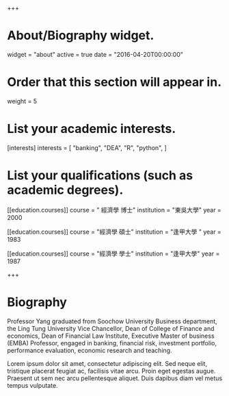 +++
# About/Biography widget.
widget = "about"
active = true
date = "2016-04-20T00:00:00"

# Order that this section will appear in.
weight = 5

# List your academic interests.
[interests]
  interests = [
    "banking",
    "DEA",
    "R",
    "python",
  ]

# List your qualifications (such as academic degrees).
[[education.courses]]
  course = " 經濟學 博士"
  institution = "東吳大學"
  year = 2000

[[education.courses]]
  course = "經濟學 碩士"
  institution = "逢甲大學 "
  year = 1983

[[education.courses]]
  course = "經濟學 學士"
  institution = "逢甲大學"
  year = 1987
 
+++

# Biography

Professor Yang graduated from Soochow University Business department, the Ling Tung University Vice Chancellor, Dean of College of Finance and economics, Dean of Financial Law Institute, Executive Master of business (EMBA) Professor, engaged in banking, financial risk, investment portfolio, performance evaluation, economic research and teaching.

Lorem ipsum dolor sit amet, consectetur adipiscing elit. Sed neque elit, tristique placerat feugiat ac, facilisis vitae arcu. Proin eget egestas augue. Praesent ut sem nec arcu pellentesque aliquet. Duis dapibus diam vel metus tempus vulputate. 
